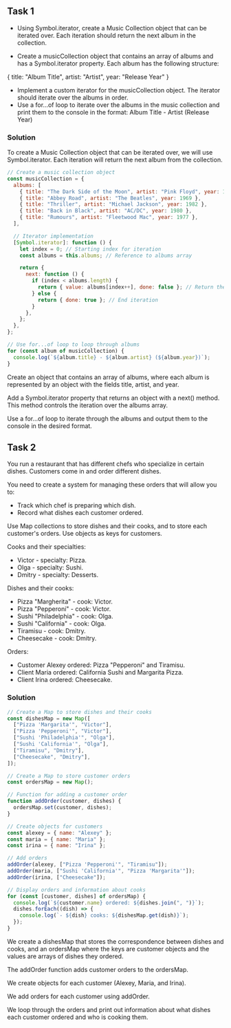 ## Task 1

- Using Symbol.iterator, create a Music Collection object that can be iterated over. Each iteration should return the next album in the collection.

- Create a musicCollection object that contains an array of albums and has a Symbol.iterator property. Each album has the following structure:

{
title: "Album Title",
artist: "Artist",
year: "Release Year"
}

- Implement a custom iterator for the musicCollection object. The iterator should iterate over the albums in order.
- Use a for...of loop to iterate over the albums in the music collection and print them to the console in the format: Album Title - Artist (Release Year)

### Solution

To create a Music Collection object that can be iterated over, we will use Symbol.iterator. Each iteration will return the next album from the collection.

```javascript
// Create a music collection object
const musicCollection = {
  albums: [
    { title: "The Dark Side of the Moon", artist: "Pink Floyd", year: 1973 },
    { title: "Abbey Road", artist: "The Beatles", year: 1969 },
    { title: "Thriller", artist: "Michael Jackson", year: 1982 },
    { title: "Back in Black", artist: "AC/DC", year: 1980 },
    { title: "Rumours", artist: "Fleetwood Mac", year: 1977 },
  ],

  // Iterator implementation
  [Symbol.iterator]: function () {
    let index = 0; // Starting index for iteration
    const albums = this.albums; // Reference to albums array

    return {
      next: function () {
        if (index < albums.length) {
          return { value: albums[index++], done: false }; // Return the album and continue iterating
        } else {
          return { done: true }; // End iteration
        }
      },
    };
  },
};

// Use for...of loop to loop through albums
for (const album of musicCollection) {
  console.log(`${album.title} - ${album.artist} (${album.year})`);
}
```

Create an object that contains an array of albums, where each album is represented by an object with the fields title, artist, and year.

Add a Symbol.iterator property that returns an object with a next() method. This method controls the iteration over the albums array.

Use a for...of loop to iterate through the albums and output them to the console in the desired format.

## Task 2

You run a restaurant that has different chefs who specialize in certain dishes. Customers come in and order different dishes.

You need to create a system for managing these orders that will allow you to:

- Track which chef is preparing which dish.
- Record what dishes each customer ordered.

Use Map collections to store dishes and their cooks, and to store each customer's orders. Use objects as keys for customers.

Cooks and their specialties:

- Victor - specialty: Pizza.
- Olga - specialty: Sushi.
- Dmitry - specialty: Desserts.

Dishes and their cooks:

- Pizza "Margherita" - cook: Victor.
- Pizza "Pepperoni" - cook: Victor.
- Sushi "Philadelphia" - cook: Olga.
- Sushi "California" - cook: Olga.
- Tiramisu - cook: Dmitry.
- Cheesecake - cook: Dmitry.

Orders:

- Customer Alexey ordered: Pizza "Pepperoni" and Tiramisu.
- Client Maria ordered: California Sushi and Margarita Pizza.
- Client Irina ordered: Cheesecake.

### Solution

```javascript
// Create a Map to store dishes and their cooks
const dishesMap = new Map([
  ["Pizza 'Margarita'", "Victor"],
  ["Pizza 'Pepperoni'", "Victor"],
  ["Sushi 'Philadelphia'", "Olga"],
  ["Sushi 'California'", "Olga"],
  ["Tiramisu", "Dmitry"],
  ["Cheesecake", "Dmitry"],
]);

// Create a Map to store customer orders
const ordersMap = new Map();

// Function for adding a customer order
function addOrder(customer, dishes) {
  ordersMap.set(customer, dishes);
}

// Create objects for customers
const alexey = { name: "Alexey" };
const maria = { name: "Maria" };
const irina = { name: "Irina" };

// Add orders
addOrder(alexey, ["Pizza 'Pepperoni'", "Tiramisu"]);
addOrder(maria, ["Sushi 'California'", "Pizza 'Margarita'"]);
addOrder(irina, ["Cheesecake"]);

// Display orders and information about cooks
for (const [customer, dishes] of ordersMap) {
  console.log(`${customer.name} ordered: ${dishes.join(", ")}`);
  dishes.forEach((dish) => {
    console.log(`- ${dish} cooks: ${dishesMap.get(dish)}`);
  });
}
```

We create a dishesMap that stores the correspondence between dishes and cooks, and an ordersMap where the keys are customer objects and the values ​​are arrays of dishes they ordered.

The addOrder function adds customer orders to the ordersMap.

We create objects for each customer (Alexey, Maria, and Irina).

We add orders for each customer using addOrder.

We loop through the orders and print out information about what dishes each customer ordered and who is cooking them.
